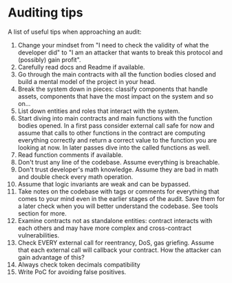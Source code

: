 # Auditing tips
A list of useful tips when approaching an audit:
1. Change your mindset from "I need to check the validity of what the developer did" to "I am an attacker that wants to break this protocol and (possibly) gain profit".
2. Carefully read docs and Readme if available.
3. Go through the main contracts with all the function bodies closed and build a mental model of the project in your head.
4. Break the system down in pieces: classify components that handle assets, components that have the most impact on the system and so on...
5. List down entities and roles that interact with the system.
6. Start diving into main contracts and main functions with the function bodies opened. In a first pass consider external call safe for now and assume that calls to other functions in the contract are computing everything correctly and return a correct value to the function you are looking at now. In later passes dive into the called functions as well.
7.  Read function comments if available.
8.  Don't trust any line of the codebase. Assume everything is breachable.
9.  Don't trust developer's math knowledge. Assume they are bad in math and double check every math operation.
10. Assume that logic invariants are weak and can be bypassed.
11. Take notes on the codebase with tags or comments for everything that comes to your mind even in the earlier stages of the audit. Save them for a later check when you will better understand the codebase. See tools section for more.
12. Examine contracts not as standalone entities: contract interacts with each others and may have more complex and cross-contract vulnerabilities.
13. Check EVERY external call for reentrancy, DoS, gas griefing. Assume that each external call will callback your contract. How the attacker can gain advantage of this?
14. Always check token decimals compatibility
15. Write PoC for avoiding false positives.   